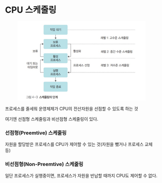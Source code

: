 # CPU 스케줄링

<figure><img src="../../.gitbook/assets/image (1) (1) (1) (1).png" alt=""><figcaption></figcaption></figure>

프로세스를 줄세워 운영체제가 CPU의 전산자원을 선점할 수 있도록 하는 것

여기엔 선점형 스케줄링과 비선점형 스케줄링이 있다.

### 선점형(Preemtive) 스케줄링

자원을 할당받은 프로세스를 CPU가 제어할 수 있는 것(자원을 뺐거나 프로세스 교체 등)

### 비선점형(Non-Preemtive) 스케줄링

일단 프로세스가 실행중이면, 프로세스가 자원을 반납할 때까지 CPU도 제어할 수 없다.



